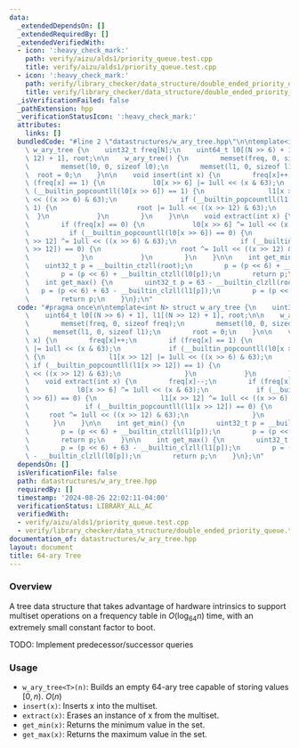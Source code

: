 ```yaml
---
data:
  _extendedDependsOn: []
  _extendedRequiredBy: []
  _extendedVerifiedWith:
  - icon: ':heavy_check_mark:'
    path: verify/aizu/alds1/priority_queue.test.cpp
    title: verify/aizu/alds1/priority_queue.test.cpp
  - icon: ':heavy_check_mark:'
    path: verify/library_checker/data_structure/double_ended_priority_queue.test.cpp
    title: verify/library_checker/data_structure/double_ended_priority_queue.test.cpp
  _isVerificationFailed: false
  _pathExtension: hpp
  _verificationStatusIcon: ':heavy_check_mark:'
  attributes:
    links: []
  bundledCode: "#line 2 \"datastructures/w_ary_tree.hpp\"\n\ntemplate<int N> struct\
    \ w_ary_tree {\n    uint32_t freq[N];\n    uint64_t l0[(N >> 6) + 1], l1[(N >>\
    \ 12) + 1], root;\n\n    w_ary_tree() {\n        memset(freq, 0, sizeof freq);\n\
    \        memset(l0, 0, sizeof l0);\n        memset(l1, 0, sizeof l1);\n      \
    \  root = 0;\n    }\n\n    void insert(int x) {\n        freq[x]++;\n        if\
    \ (freq[x] == 1) {\n            l0[x >> 6] |= 1ull << (x & 63);\n            if\
    \ (__builtin_popcountll(l0[x >> 6]) == 1) {\n                l1[x >> 12] |= 1ull\
    \ << ((x >> 6) & 63);\n                if (__builtin_popcountll(l1[x >> 12]) ==\
    \ 1) {\n                    root |= 1ull << ((x >> 12) & 63);\n              \
    \  }\n            }\n        }\n    }\n\n    void extract(int x) {\n        freq[x]--;\n\
    \        if (freq[x] == 0) {\n            l0[x >> 6] ^= 1ull << (x & 63);\n  \
    \          if (__builtin_popcountll(l0[x >> 6]) == 0) {\n                l1[x\
    \ >> 12] ^= 1ull << ((x >> 6) & 63);\n                if (__builtin_popcountll(l1[x\
    \ >> 12]) == 0) {\n                    root ^= 1ull << ((x >> 12) & 63);\n   \
    \             }\n            }\n        }\n    }\n\n    int get_min() {\n    \
    \    uint32_t p = __builtin_ctzll(root);\n        p = (p << 6) + __builtin_ctzll(l1[p]);\n\
    \        p = (p << 6) + __builtin_ctzll(l0[p]);\n        return p;\n    }\n\n\
    \    int get_max() {\n        uint32_t p = 63 - __builtin_clzll(root);\n     \
    \   p = (p << 6) + 63 - __builtin_clzll(l1[p]);\n        p = (p << 6) + 63 - __builtin_clzll(l0[p]);\n\
    \        return p;\n    }\n};\n"
  code: "#pragma once\n\ntemplate<int N> struct w_ary_tree {\n    uint32_t freq[N];\n\
    \    uint64_t l0[(N >> 6) + 1], l1[(N >> 12) + 1], root;\n\n    w_ary_tree() {\n\
    \        memset(freq, 0, sizeof freq);\n        memset(l0, 0, sizeof l0);\n  \
    \      memset(l1, 0, sizeof l1);\n        root = 0;\n    }\n\n    void insert(int\
    \ x) {\n        freq[x]++;\n        if (freq[x] == 1) {\n            l0[x >> 6]\
    \ |= 1ull << (x & 63);\n            if (__builtin_popcountll(l0[x >> 6]) == 1)\
    \ {\n                l1[x >> 12] |= 1ull << ((x >> 6) & 63);\n               \
    \ if (__builtin_popcountll(l1[x >> 12]) == 1) {\n                    root |= 1ull\
    \ << ((x >> 12) & 63);\n                }\n            }\n        }\n    }\n\n\
    \    void extract(int x) {\n        freq[x]--;\n        if (freq[x] == 0) {\n\
    \            l0[x >> 6] ^= 1ull << (x & 63);\n            if (__builtin_popcountll(l0[x\
    \ >> 6]) == 0) {\n                l1[x >> 12] ^= 1ull << ((x >> 6) & 63);\n  \
    \              if (__builtin_popcountll(l1[x >> 12]) == 0) {\n               \
    \     root ^= 1ull << ((x >> 12) & 63);\n                }\n            }\n  \
    \      }\n    }\n\n    int get_min() {\n        uint32_t p = __builtin_ctzll(root);\n\
    \        p = (p << 6) + __builtin_ctzll(l1[p]);\n        p = (p << 6) + __builtin_ctzll(l0[p]);\n\
    \        return p;\n    }\n\n    int get_max() {\n        uint32_t p = 63 - __builtin_clzll(root);\n\
    \        p = (p << 6) + 63 - __builtin_clzll(l1[p]);\n        p = (p << 6) + 63\
    \ - __builtin_clzll(l0[p]);\n        return p;\n    }\n};\n"
  dependsOn: []
  isVerificationFile: false
  path: datastructures/w_ary_tree.hpp
  requiredBy: []
  timestamp: '2024-08-26 22:02:11-04:00'
  verificationStatus: LIBRARY_ALL_AC
  verifiedWith:
  - verify/aizu/alds1/priority_queue.test.cpp
  - verify/library_checker/data_structure/double_ended_priority_queue.test.cpp
documentation_of: datastructures/w_ary_tree.hpp
layout: document
title: 64-ary Tree
---
```


### Overview

A tree data structure that takes advantage of hardware intrinsics to support multiset operations on a frequency table in $O(\log_{64}{n})$ time, with an extremely small constant factor to boot.

TODO: Implement predecessor/successor queries

### Usage

* `w_ary_tree<T>(n)`: Builds an empty 64-ary tree capable of storing values $[0, n)$. $O(n)$
* `insert(x)`: Inserts x into the multiset.
* `extract(x)`: Erases an instance of x from the multiset.
* `get_min(x)`: Returns the minimum value in the set.
* `get_max(x)`: Returns the maximum value in the set.